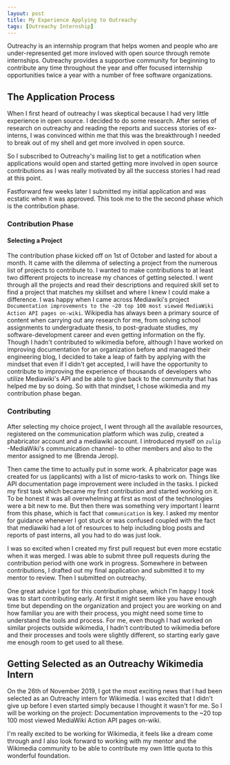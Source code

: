 ```yaml
---
layout: post
title: My Experience Applying to Outreachy
tags: [Outreachy Internship]
---
```



Outreachy is an internship program that helps women and people who are under-represented get more invloved with open source through remote internships. Outreachy provides a supportive community for beginning to contribute any time throughout the year and offer focused internship opportunities twice a year with a number of free software organizations.

## The Application Process

When I first heard of outreachy I was skeptical because I had very little experience in open source. I decided to do some research. After series of research on outreachy and reading the reports and success stories of ex-interns, I was convinced within me that this was the breakthrough I needed to break out of my shell and get more involved in open source. 

So I subscribed to Outreachy's mailing list to get a notification when applications would open and started getting more involved in open source contributions as I was really motivated by all the success stories I had read at this point. 

Fastforward few weeks later I submitted my initial application and was ecstatic when it was approved. This took me to the the second phase which is the contribution phase.

### Contribution Phase

#### Selecting a Project

The contribution phase kicked off on 1st of October and lasted for about a month. It came with the dilemma of selecting a project from the numerous list of projects to contribute to. I wanted to make contributions to at least two different projects to increase my chances of getting selected. I went through all the projects and read their descriptions and required skill set to find a project that matches my skillset and where I knew I could make a difference. I was happy when I came across Mediawiki's project `Documentation improvements to the ~20 top 100 most viewed MediaWiki Action API pages on-wiki`. Wikipedia has always been a primary source of content when carrying out any research for me, from solving school assignments to undergraduate thesis, to post-graduate studies, my software-development career and even getting information on the fly. Though I hadn't contributed to wikimedia before, although I have worked on improving documentation for an organization before and managed their engineering blog, I decided to take a leap of faith by applying with the mindset that even if I didn't get accepted, I will have the opportunity to contribute to improving the experience of thousands of developers who utilize Mediawiki's API and be able to give back to the community that has helped me by so doing. So with that mindset, I chose wikimedia and my contribution phase began.

### Contributing

After selecting my choice project, I went through all the available resources, registered on the communication platform which was zulip, created a phabricator account and a mediawiki account. I introduced myself on `zulip` -MediaWiki's communication channel- to other members and also to the mentor assigned to me (Brenda Jerop). 

Then came the time to actually put in some work. A phabricator page was created for us (applicants) with a list of micro-tasks to work on. Things like API documentation page improvement were included in the tasks. I picked my first task which became my first contribution and started working on it. To be honest it was all overwhelming at first as most of the technologies were a bit new to me. But then there was something very important I learnt from this phase, which is fact that `communication` is key. I asked my mentor for guidance whenever I got stuck or was confused coupled with the fact that mediawiki had a lot of resources to help including blog posts and reports of past interns, all you had to do was just look. 

I was so excited when I created my first pull request but even more ecstatic when it was merged. I was able to submit three pull requests during the contribution period with one work in progress. Somewhere in between contributions, I drafted out my final application and submitted it to my mentor to review. Then I submitted on outreachy. 

One great advice I got for this contribution phase, which I'm happy I took was to start contributing early. At first it might seem like you have enough time but depending on the organization and project you are working on and how familiar you are with their process, you might need some time to understand the tools and process. For me, even though I had worked on similar projects outside wikimedia, I hadn't contributed to wikimedia before and their processes and tools were slightly different, so starting early gave me enough room to get used to all these.

## Getting Selected as an Outreachy Wikimedia Intern

On the 26th of November 2019, I got the most exciting news that I had been selected as an Outreachy intern for Wikimedia. I was excited that I didn't give up before I even started simply because I thought it wasn't for me. So I will be working on the project: Documentation improvements to the ~20 top 100 most viewed MediaWiki Action API pages on-wiki.

I'm really excited to be working for Wikimedia, it feels like a dream come through and I also look forward to working with my mentor and the Wikimedia community to be able to contribute my own little quota to this wonderful foundation.

